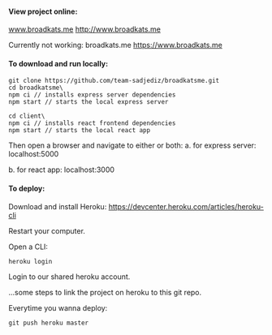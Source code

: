 
#### View project online:
www.broadkats.me
http://www.broadkats.me

Currently not working:
broadkats.me 
https://www.broadkats.me 

#### To download and run locally:
```
git clone https://github.com/team-sadjediz/broadkatsme.git
cd broadkatsme\
npm ci // installs express server dependencies
npm start // starts the local express server

cd client\
npm ci // installs react frontend dependencies
npm start // starts the local react app
```
Then open a browser and navigate to either or both:
a. for express server:
localhost:5000

b. for react app:
localhost:3000

#### To deploy:
Download and install Heroku:
https://devcenter.heroku.com/articles/heroku-cli

Restart your computer.

Open a CLI:
```
heroku login
```

Login to our shared heroku account.

...some steps to link the project on heroku to this git repo.

Everytime you wanna deploy:
```
git push heroku master
```

